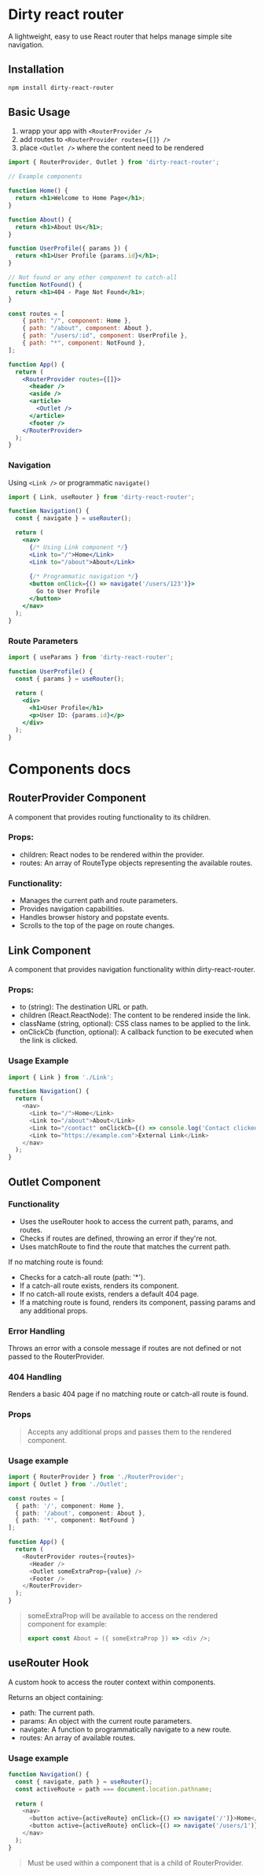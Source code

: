 # Dirty react router

A lightweight, easy to use React router that helps manage simple site navigation.

## Installation

```bash
npm install dirty-react-router
```

## Basic Usage

1. wrapp your app with `<RouterProvider />`
2. add routes to `<RouterProvider routes={[]} />`
3. place `<Outlet />` where the content need to be rendered

```jsx
import { RouterProvider, Outlet } from 'dirty-react-router';

// Example components

function Home() {
  return <h1>Welcome to Home Page</h1>;
}

function About() {
  return <h1>About Us</h1>;
}

function UserProfile({ params }) {
  return <h1>User Profile {params.id}</h1>;
}

// Not found or any other component to catch-all
function NotFound() {
  return <h1>404 - Page Not Found</h1>;
}

const routes = [
    { path: "/", component: Home },
    { path: "/about", component: About },
    { path: "/users/:id", component: UserProfile },
    { path: "*", component: NotFound },
];

function App() {
  return (
    <RouterProvider routes={[]}>
      <header /> 
      <aside />
      <article>
        <Outlet />
      </article>
      <footer /> 
    </RouterProvider>
  );
}


```

### Navigation

Using `<Link />` or programmatic `navigate()`

```jsx
import { Link, useRouter } from 'dirty-react-router';

function Navigation() {
  const { navigate } = useRouter();

  return (
    <nav>
      {/* Using Link component */}
      <Link to="/">Home</Link>
      <Link to="/about">About</Link>
      
      {/* Programmatic navigation */}
      <button onClick={() => navigate('/users/123')}>
        Go to User Profile
      </button>
    </nav>
  );
}
```

### Route Parameters

```jsx
import { useParams } from 'dirty-react-router';

function UserProfile() {
  const { params } = useRouter();
  
  return (
    <div>
      <h1>User Profile</h1>
      <p>User ID: {params.id}</p>
    </div>
  );
}
```

# Components docs

## RouterProvider Component

A component that provides routing functionality to its children.

### Props:

- children: React nodes to be rendered within the provider.
- routes: An array of RouteType objects representing the available routes.

### Functionality:

- Manages the current path and route parameters.
- Provides navigation capabilities.
- Handles browser history and popstate events.
- Scrolls to the top of the page on route changes.

## Link Component

A component that provides navigation functionality within dirty-react-router.

### Props:

- to (string): The destination URL or path.
- children (React.ReactNode): The content to be rendered inside the link.
- className (string, optional): CSS class names to be applied to the link.
- onClickCb (function, optional): A callback function to be executed when the link is clicked.

### Usage Example

```typescript jsx
import { Link } from './Link';

function Navigation() {
  return (
    <nav>
      <Link to="/">Home</Link>
      <Link to="/about">About</Link>
      <Link to="/contact" onClickCb={() => console.log('Contact clicked')}>Contact</Link>
      <Link to="https://example.com">External Link</Link>
    </nav>
  );
}

```

## Outlet Component

### Functionality

- Uses the useRouter hook to access the current path, params, and routes.
- Checks if routes are defined, throwing an error if they're not.
- Uses matchRoute to find the route that matches the current path.

If no matching route is found:
- Checks for a catch-all route (path: '*').
- If a catch-all route exists, renders its component.
- If no catch-all route exists, renders a default 404 page.
- If a matching route is found, renders its component, passing params and any additional props.

### Error Handling

Throws an error with a console message if routes are not defined or not passed to the RouterProvider.

### 404 Handling 
Renders a basic 404 page if no matching route or catch-all route is found.


### Props

> Accepts any additional props and passes them to the rendered component.

### Usage example

```typescript jsx
import { RouterProvider } from './RouterProvider';
import { Outlet } from './Outlet';

const routes = [
  { path: '/', component: Home },
  { path: '/about', component: About },
  { path: '*', component: NotFound }
];

function App() {
  return (
    <RouterProvider routes={routes}>
      <Header />
      <Outlet someExtraProp={value} />
      <Footer />
    </RouterProvider>
  );
}

```

> someExtraProp will be available to access on the rendered component for example:
> ```typescript jsx
> export const About = ({ someExtraProp }) => <div />; 
> ```

## useRouter Hook

A custom hook to access the router context within components.

Returns an object containing:

- path: The current path.
- params: An object with the current route parameters.
- navigate: A function to programmatically navigate to a new route.
- routes: An array of available routes.

### Usage example

```typescript jsx
function Navigation() {
  const { navigate, path } = useRouter();
  const activeRoute = path === document.location.pathname;
    
  return (
    <nav>
      <button active={activeRoute} onClick={() => navigate('/')}>Home</button>
      <button active={activeRoute} onClick={() => navigate('/users/1')}>User 1</button>
    </nav>
  );
}
```
> Must be used within a component that is a child of RouterProvider.
